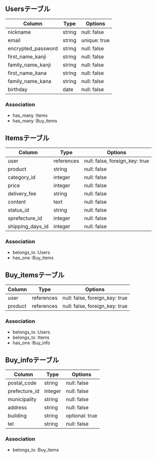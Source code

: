 ## Usersテーブル

| Column             | Type   | Options      |
| ------------------ | ------ | ------------ |
| nickname           | string | null: false  |
| email              | string | unique: true |
| encrypted_password | string | null: false  |
| first_name_kanji   | string | null: false  | 
| family_name_kanji  | string | null: false  |
| first_name_kana    | string | null: false  | 
| family_name_kana   | string | null: false  |
| birthday           | date   | null: false  | 


### Association
- has_many :Items
- has_many :Buy_items

## Itemsテーブル

| Column             | Type       | Options                        |
| ------------------ | ---------- | ------------------------------ |
| user               | references | null: false, foreign_key: true |
| product            | string     | null: false                    |
| category_id        | integer    | null: false                    |
| price              | integer    | null: false                    |
| delivery_fee       | string     | null: false                    | 
| content            | text       | null: false                    | 
| status_id          | string     | null: false                    |   
| sprefecture_id     | integer    | null: false                    | 
| shipping_days_id   | integer    | null: false                    |



### Association
- belongs_to :Users
- has_one :Buy_items

## Buy_itemsテーブル

| Column             | Type       | Options                        |
| ------------------ | ---------- | ------------------------------ |
| user               | references | null: false, foreign_key: true |
| product            | references | null: false, foreign_key: true |


### Association
- belongs_to :Users
- belongs_to :Items
- has_one :Buy_info

## Buy_infoテーブル

| Column             | Type    | Options        |
| ------------------ | ------- | -------------- |
| postal_code        | string  | null: false    |
| prefecture_id      | integer | null: false    |
| municipality       | string  | null: false    |
| address            | string  | null: false    |
| building           | string  | optional: true |
| tel                | string  | null: false    |

### Association
- belongs_to :Buy_items
